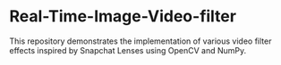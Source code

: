 # Real-Time-Image-Video-filter
This repository demonstrates the implementation of various video filter effects inspired by Snapchat Lenses using OpenCV and NumPy.
